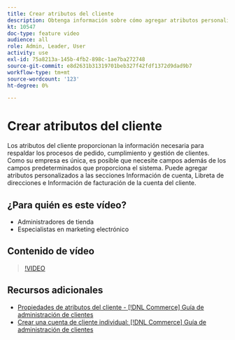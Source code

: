 ```yaml
---
title: Crear atributos del cliente
description: Obtenga información sobre cómo agregar atributos personalizados a las secciones Información de cuenta, Libreta de direcciones e Información de facturación de la cuenta de un cliente.
kt: 10547
doc-type: feature video
audience: all
role: Admin, Leader, User
activity: use
exl-id: 75a8213a-145b-4fb2-898c-1ae7ba272748
source-git-commit: e8d2631b31319701beb327f42fdf1372d9dad9b7
workflow-type: tm+mt
source-wordcount: '123'
ht-degree: 0%

---
```


# Crear atributos del cliente

Los atributos del cliente proporcionan la información necesaria para respaldar los procesos de pedido, cumplimiento y gestión de clientes. Como su empresa es única, es posible que necesite campos además de los campos predeterminados que proporciona el sistema. Puede agregar atributos personalizados a las secciones Información de cuenta, Libreta de direcciones e Información de facturación de la cuenta del cliente.

## ¿Para quién es este vídeo?

- Administradores de tienda
- Especialistas en marketing electrónico

## Contenido de vídeo

>[!VIDEO](https://video.tv.adobe.com/v/343661?quality=12&learn=on)

## Recursos adicionales

- [Propiedades de atributos del cliente - [!DNL Commerce] Guía de administración de clientes](https://experienceleague.adobe.com/docs/commerce-admin/customers/customer-accounts/attributes/attribute-properties.html)
- [Crear una cuenta de cliente individual: [!DNL Commerce] Guía de administración de clientes](https://experienceleague.adobe.com/docs/commerce-admin/customers/customer-accounts/account-create.html)
